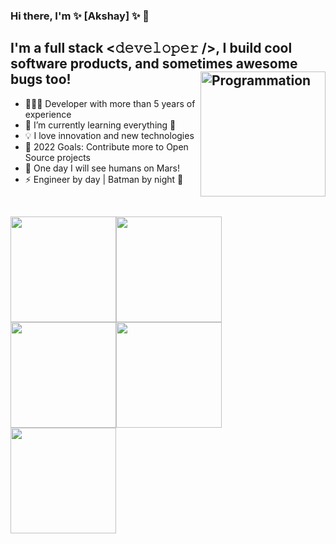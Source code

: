 ### Hi there, I'm ✨ [Akshay] ✨ 👋 

## I'm a full stack <𝚍𝚎𝚟𝚎𝚕𝚘𝚙𝚎𝚛 />, I build cool software products, and sometimes awesome bugs too! <img align="right" src="https://i.giphy.com/media/LmNwrBhejkK9EFP504/200w.webp" alt="Programmation" width="200" />
- 👨🏻‍💻 Developer with more than 5 years of experience
- 🌱 I’m currently learning everything 🤣
- 💡 I love innovation and new technologies
- 🥅 2022 Goals: Contribute more to Open Source projects
- 🚀 One day I will see humans on Mars!
- ⚡ Engineer by day | Batman by night 🦸

<br />

<img src="https://i.giphy.com/media/xUA7bewHfD6pAnmxVK/200w.webp" alt="" width="169" /><img src="https://i.giphy.com/media/xUA7bewHfD6pAnmxVK/200w.webp" alt="" width="169" /><img src="https://i.giphy.com/media/xUA7bewHfD6pAnmxVK/200w.webp" alt="" width="169" /><img  src="https://i.giphy.com/media/xUA7bewHfD6pAnmxVK/200w.webp" alt="" width="169" /><img src="https://i.giphy.com/media/xUA7bewHfD6pAnmxVK/200w.webp" alt="" width="169" />
